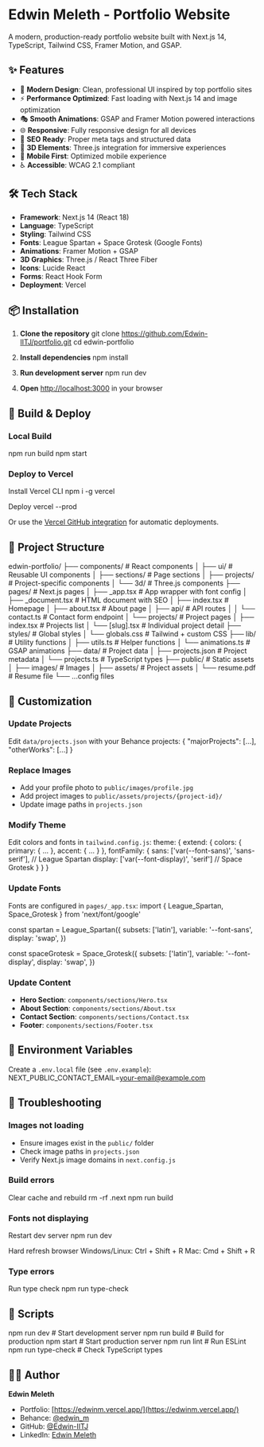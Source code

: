 # Edwin Meleth - Portfolio Website

A modern, production-ready portfolio website built with Next.js 14, TypeScript, Tailwind CSS, Framer Motion, and GSAP.

## ✨ Features

- 🎨 **Modern Design**: Clean, professional UI inspired by top portfolio sites
- ⚡ **Performance Optimized**: Fast loading with Next.js 14 and image optimization
- 🎭 **Smooth Animations**: GSAP and Framer Motion powered interactions
- 🌐 **Responsive**: Fully responsive design for all devices
- 🎯 **SEO Ready**: Proper meta tags and structured data
- 🎪 **3D Elements**: Three.js integration for immersive experiences
- 📱 **Mobile First**: Optimized mobile experience
- ♿ **Accessible**: WCAG 2.1 compliant

## 🛠 Tech Stack

- **Framework**: Next.js 14 (React 18)
- **Language**: TypeScript
- **Styling**: Tailwind CSS
- **Fonts**: League Spartan + Space Grotesk (Google Fonts)
- **Animations**: Framer Motion + GSAP
- **3D Graphics**: Three.js / React Three Fiber
- **Icons**: Lucide React
- **Forms**: React Hook Form
- **Deployment**: Vercel

## 📦 Installation

1. **Clone the repository**
git clone https://github.com/Edwin-IITJ/portfolio.git
cd edwin-portfolio

2. **Install dependencies**
npm install

3. **Run development server**
npm run dev

4. **Open** [http://localhost:3000](http://localhost:3000) in your browser

## 🚀 Build & Deploy

### Local Build
npm run build
npm start

### Deploy to Vercel
Install Vercel CLI
npm i -g vercel

Deploy
vercel --prod

Or use the [Vercel GitHub integration](https://vercel.com/docs/git) for automatic deployments.

## 📁 Project Structure

edwin-portfolio/
├── components/ # React components
│ ├── ui/ # Reusable UI components
│ ├── sections/ # Page sections
│ ├── projects/ # Project-specific components
│ └── 3d/ # Three.js components
├── pages/ # Next.js pages
│ ├── _app.tsx # App wrapper with font config
│ ├── _document.tsx # HTML document with SEO
│ ├── index.tsx # Homepage
│ ├── about.tsx # About page
│ ├── api/ # API routes
│ │ └── contact.ts # Contact form endpoint
│ └── projects/ # Project pages
│ ├── index.tsx # Projects list
│ └── [slug].tsx # Individual project detail
├── styles/ # Global styles
│ └── globals.css # Tailwind + custom CSS
├── lib/ # Utility functions
│ ├── utils.ts # Helper functions
│ └── animations.ts # GSAP animations
├── data/ # Project data
│ ├── projects.json # Project metadata
│ └── projects.ts # TypeScript types
├── public/ # Static assets
│ ├── images/ # Images
│ ├── assets/ # Project assets
│ └── resume.pdf # Resume file
└── ...config files

## 🎨 Customization

### Update Projects
Edit `data/projects.json` with your Behance projects:
{
"majorProjects": [...],
"otherWorks": [...]
}

### Replace Images
- Add your profile photo to `public/images/profile.jpg`
- Add project images to `public/assets/projects/{project-id}/`
- Update image paths in `projects.json`

### Modify Theme
Edit colors and fonts in `tailwind.config.js`:
theme: {
extend: {
colors: {
primary: { ... },
accent: { ... }
},
fontFamily: {
sans: ['var(--font-sans)', 'sans-serif'], // League Spartan
display: ['var(--font-display)', 'serif'] // Space Grotesk
}
}
}

### Update Fonts
Fonts are configured in `pages/_app.tsx`:
import { League_Spartan, Space_Grotesk } from 'next/font/google'

const spartan = League_Spartan({
subsets: ['latin'],
variable: '--font-sans',
display: 'swap',
})

const spaceGrotesk = Space_Grotesk({
subsets: ['latin'],
variable: '--font-display',
display: 'swap',
})

### Update Content
- **Hero Section**: `components/sections/Hero.tsx`
- **About Section**: `components/sections/About.tsx`
- **Contact Section**: `components/sections/Contact.tsx`
- **Footer**: `components/sections/Footer.tsx`

## 📝 Environment Variables

Create a `.env.local` file (see `.env.example`):
NEXT_PUBLIC_CONTACT_EMAIL=your-email@example.com

## 🐛 Troubleshooting

### Images not loading
- Ensure images exist in the `public/` folder
- Check image paths in `projects.json`
- Verify Next.js image domains in `next.config.js`

### Build errors
Clear cache and rebuild
rm -rf .next
npm run build

### Fonts not displaying
Restart dev server
npm run dev

Hard refresh browser
Windows/Linux: Ctrl + Shift + R
Mac: Cmd + Shift + R

### Type errors
Run type check
npm run type-check

## 📄 Scripts

npm run dev # Start development server
npm run build # Build for production
npm start # Start production server
npm run lint # Run ESLint
npm run type-check # Check TypeScript types

## 👨‍💻 Author

**Edwin Meleth**
- Portfolio: [https://edwinm.vercel.app/](https://edwinm.vercel.app/)
- Behance: [@edwin_m](https://www.behance.net/edwin_m)
- GitHub: [@Edwin-IITJ](https://github.com/Edwin-IITJ)
- LinkedIn: [Edwin Meleth](https://www.linkedin.com/in/edwin-meleth/)